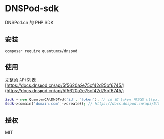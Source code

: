 # DNSPod-sdk

DNSPod.cn 的 PHP SDK

## 安装

```shell
composer require quantumca/dnspod
```

## 使用

完整的 API 列表： [https://docs.dnspod.cn/api/5f5620a2e75cf42d25bf6745/](https://docs.dnspod.cn/api/5f5620a2e75cf42d25bf6745/)
```php
$sdk = new QuantumCA\DNSPod('id', 'token'); // id 和 token 可以在 https://console.dnspod.cn/account/token/token 生成个
$sdk->domain('domain.com')->create(); // https://docs.dnspod.cn/api/5f562674e75cf42d25bf6817/
```

## 授权

MIT